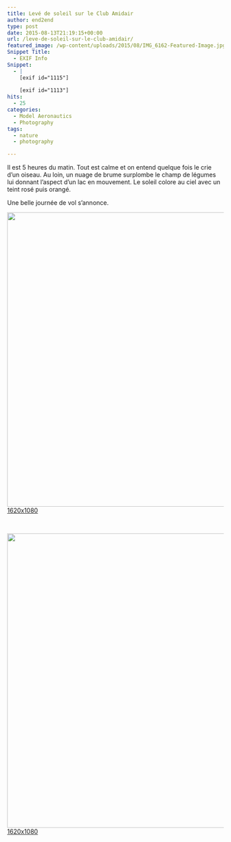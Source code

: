 ```yaml
---
title: Levé de soleil sur le Club Amidair
author: end2end
type: post
date: 2015-08-13T21:19:15+00:00
url: /leve-de-soleil-sur-le-club-amidair/
featured_image: /wp-content/uploads/2015/08/IMG_6162-Featured-Image.jpg
Snippet Title:
  - EXIF Info
Snippet:
  - |
    [exif id="1115"]
    
    [exif id="1113"]
hits:
  - 25
categories:
  - Model Aeronautics
  - Photography
tags:
  - nature
  - photography

---
```

<div class="_5pbx userContent" data-ft="{&quot;tn&quot;:&quot;K&quot;}">
  <p>
    Il est 5 heures du matin. Tout est calme et on entend quelque fois le crie d&#8217;un oiseau. Au loin, un nuage de brume surplombe le champ de légumes lui donnant l&#8217;aspect d&#8217;un lac en mouvement. Le soleil colore au ciel avec un teint rosé puis orangé.
  </p>
  
  <p>
    Une belle journée de vol s&#8217;annonce.
  </p>
</div>

<!--more-->

<div id='gallery-7' class='gallery galleryid-1112 gallery-columns-1 gallery-size-large gallery1'>
  <dl class="gallery-item">
    <dt class="gallery-icon">
      <a href="http://www.end2endzone.com/wp-content/uploads/2015/08/IMG_6162_LR5.jpg" title="" rel="gallery1"><img src="http://www.end2endzone.com/wp-content/uploads/2015/08/IMG_6162_LR5.jpg" width="1024" height="683" alt="" /></a><span><a class="void" href="http://www.end2endzone.com/wp-content/uploads/2015/08/IMG_6162_LR5.jpg" rel="nolightbox" target="_blank">1620x1080</a></span>
    </dt>
  </dl>
  
  <br style="clear: both" />
  
  <dl class="gallery-item">
    <dt class="gallery-icon">
      <a href="http://www.end2endzone.com/wp-content/uploads/2015/08/IMG_6159_LR5.jpg" title="" rel="gallery1"><img src="http://www.end2endzone.com/wp-content/uploads/2015/08/IMG_6159_LR5.jpg" width="1024" height="683" alt="" /></a><span><a class="void" href="http://www.end2endzone.com/wp-content/uploads/2015/08/IMG_6159_LR5.jpg" rel="nolightbox" target="_blank">1620x1080</a></span>
    </dt>
  </dl>
  
  <br style="clear: both" />
</div>